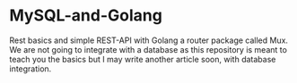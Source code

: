 # MySQL-and-Golang
Rest basics and simple REST-API with Golang a router package called Mux. We are not going to integrate with a database as this repository is meant to teach you the basics but I may write another article soon, with database integration.
